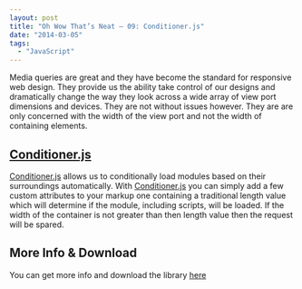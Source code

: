 ```yaml
---
layout: post
title: "Oh Wow That’s Neat – 09: Conditioner.js"
date: "2014-03-05"
tags: 
  - "JavaScript"
---
```


<p class="intro"><span class="dropcap">M</span>edia queries are great and they have become the standard for responsive web design. They provide us the ability take control of our designs and dramatically change the way they look across a wide array of view port dimensions and devices. They are not without issues however. They are are only concerned with the width of the view port and not the width of containing elements.</p>

## [Conditioner.js](http://conditionerjs.com/)

[Conditioner.js](http://conditionerjs.com/) allows us to conditionally load modules based on their surroundings automatically. With [Conditioner.js](http://conditionerjs.com/) you can simply add a few custom attributes to your markup one containing a traditional length value which will determine if the module, including scripts, will be loaded. If the width of the container is not greater than then length value then the request will be spared.

## More Info & Download

You can get more info and download the library [here](http://conditionerjs.com/)
